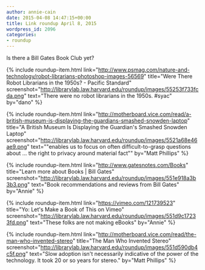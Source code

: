 ```yaml
---
author: annie-cain
date: 2015-04-08 14:47:15+00:00
title: Link roundup April 8, 2015
wordpress_id: 2096
categories:
- roundup
---
```


Is there a Bill Gates Book Club yet?

{% include roundup-item.html
  link="http://www.psmag.com/nature-and-technology/robot-librarians-photoshop-images-56569"
  title="Were There Robot Librarians in the 1950s? - Pacific Standard"
  screenshot="http://librarylab.law.harvard.edu/roundup/images/55253f733fcda.png"
  text="There were no robot librarians in the 1950s. #syac"
  by="dano"
%}

{% include roundup-item.html
  link="http://motherboard.vice.com/read/a-british-museum-is-displaying-the-guardians-smashed-snowden-laptop"
  title="A British Museum Is Displaying the Guardian's Smashed Snowden Laptop"
  screenshot="http://librarylab.law.harvard.edu/roundup/images/5521a68e46ae9.png"
  text="\"enables us to focus on often difficult-to-grasp questions about ... the right to privacy around material fact\""
  by="Matt Phillips"
%}

{% include roundup-item.html
  link="http://www.gatesnotes.com/Books"
  title="Learn more about Books | Bill Gates"
  screenshot="http://librarylab.law.harvard.edu/roundup/images/551e918a3b3b3.png"
  text="Book recommendations and reviews from Bill Gates"
  by="Annie"
%}

{% include roundup-item.html
  link="https://vimeo.com/121739523"
  title="Yo: Let's Make a Book of This on Vimeo"
  screenshot="http://librarylab.law.harvard.edu/roundup/images/551d9c17233fd.png"
  text="These folks are not making eBooks"
  by="Annie"
%}

{% include roundup-item.html
  link="http://motherboard.vice.com/read/the-man-who-invented-stereo"
  title="​The Man Who Invented Stereo"
  screenshot="http://librarylab.law.harvard.edu/roundup/images/551d590db4c5f.png"
  text="Slow adoption isn't necessarily indicative of the power of the technology. It took 20 or so years for stereo."
  by="Matt Phillips"
%}

